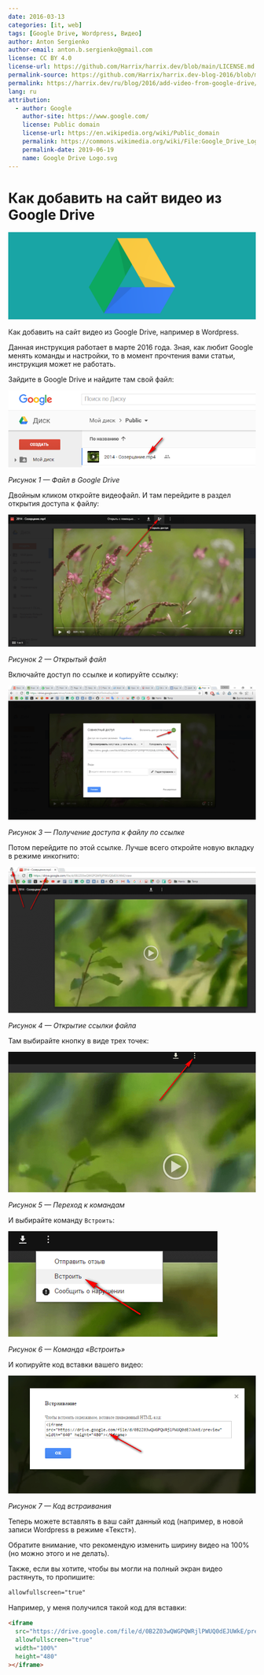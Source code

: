 ```yaml
---
date: 2016-03-13
categories: [it, web]
tags: [Google Drive, Wordpress, Видео]
author: Anton Sergienko
author-email: anton.b.sergienko@gmail.com
license: CC BY 4.0
license-url: https://github.com/Harrix/harrix.dev/blob/main/LICENSE.md
permalink-source: https://github.com/Harrix/harrix.dev-blog-2016/blob/main/add-video-from-google-drive/add-video-from-google-drive.md
permalink: https://harrix.dev/ru/blog/2016/add-video-from-google-drive/
lang: ru
attribution:
  - author: Google
    author-site: https://www.google.com/
    license: Public domain
    license-url: https://en.wikipedia.org/wiki/Public_domain
    permalink: https://commons.wikimedia.org/wiki/File:Google_Drive_Logo.svg
    permalink-date: 2019-06-19
    name: Google Drive Logo.svg
---
```


# Как добавить на сайт видео из Google Drive

![Featured image](featured-image.svg)

Как добавить на сайт видео из Google Drive, например в Wordpress.

Данная инструкция работает в марте 2016 года. Зная, как любит Google менять команды и настройки, то в момент прочтения вами статьи, инструкция может не работать.

Зайдите в Google Drive и найдите там свой файл:

![Файл в Google Drive](img/google-drive_01.png)

_Рисунок 1 — Файл в Google Drive_

Двойным кликом откройте видеофайл. И там перейдите в раздел открытия доступа к файлу:

![Открытый файл](img/google-drive_02.png)

_Рисунок 2 — Открытый файл_

Включайте доступ по ссылке и копируйте ссылку:

![Получение доступа к файлу по ссылке](img/google-drive_03.png)

_Рисунок 3 — Получение доступа к файлу по ссылке_

Потом перейдите по этой ссылке. Лучше всего откройте новую вкладку в режиме инкогнито:

![Открытие ссылки файла](img/google-drive_04.png)

_Рисунок 4 — Открытие ссылки файла_

Там выбирайте кнопку в виде трех точек:

![Переход к командам](img/google-drive_05.png)

_Рисунок 5 — Переход к командам_

И выбирайте команду `Встроить`:

![Команда «Встроить»](img/google-drive_06.png)

_Рисунок 6 — Команда «Встроить»_

И копируйте код вставки вашего видео:

![Код встраивания](img/google-drive_07.png)

_Рисунок 7 — Код встраивания_

Теперь можете вставлять в ваш сайт данный код (например, в новой записи Wordpress в режиме «Текст»).

Обратите внимание, что рекомендую изменить ширину видео на 100% (но можно этого и не делать).

Также, если вы хотите, чтобы вы могли на полный экран видео растянуть, то пропишите:

```html
allowfullscreen="true"
```

Например, у меня получился такой код для вставки:

```html
<iframe
  src="https://drive.google.com/file/d/0B2Z03wQWGPQWRjlPWUQ0dEJUWkE/preview"
  allowfullscreen="true"
  width="100%"
  height="480"
></iframe>
```
